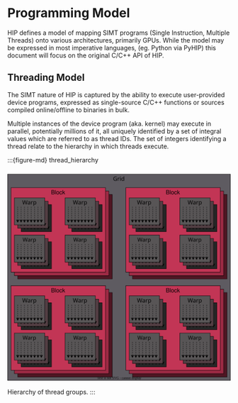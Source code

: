 # Programming Model

HIP defines a model of mapping SIMT programs (Single Instruction, Multiple
Threads) onto various architectures, primarily GPUs. While the model may be
expressed in most imperative languages, (eg. Python via PyHIP) this document
will focus on the original C/C++ API of HIP.

## Threading Model

The SIMT nature of HIP is captured by the ability to execute user-provided
device programs, expressed as single-source C/C++ functions or sources compiled
online/offline to binaries in bulk.

Multiple instances of the device program (aka. kernel) may execute in parallel,
potentially millions of it, all uniquely identified by a set of integral
values which are referred to as thread IDs. The set of integers identifying a
thread relate to the hierarchy in which threads execute.

:::{figure-md} thread_hierarchy

<img src="../data/reference/programming_model/thread_hierarchy.svg" alt="Hierarchy of thread groups.">

Hierarchy of thread groups.
:::
